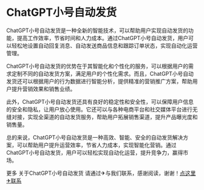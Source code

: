 # ChatGPT小号自动发货

ChatGPT小号自动发货是一种全新的智能技术，可以帮助用户实现自动发货的功能，提高工作效率，节省时间和人力成本。通过ChatGPT小号自动发货，用户可以轻松地设置自动回复消息、自动发送商品信息和跟踪订单状态，实现自动化运营管理。

ChatGPT小号自动发货的优势在于其智能化和个性化的服务，可以根据用户的需求定制不同的自动发货方案，满足用户的个性化需求。而且，ChatGPT小号自动发货还可以根据用户的行为数据进行智能分析，提供精准的营销推广方案，帮助用户提升营销效果和销售业绩。

此外，ChatGPT小号自动发货还具有良好的稳定性和安全性，可以保障用户信息的安全和隐私，让用户放心使用。它还可以与各种电商平台和社交媒体平台进行无缝对接，实现全渠道的自动发货服务，帮助用户拓展销售渠道，提升产品曝光度和销售量。

总的来说，ChatGPT小号自动发货是一种高效、智能、安全的自动发货解决方案，可以帮助用户提升运营效率，节省人力成本，实现智能化营销。通过ChatGPT小号自动发货，用户可以轻松实现自动化运营，提升竞争力，赢得市场。

更多 关于ChatGPT小号自动发货 请通过✈与我们联系，感谢阅读，谢谢！[点这里✈联系](https://w.k02.cc)